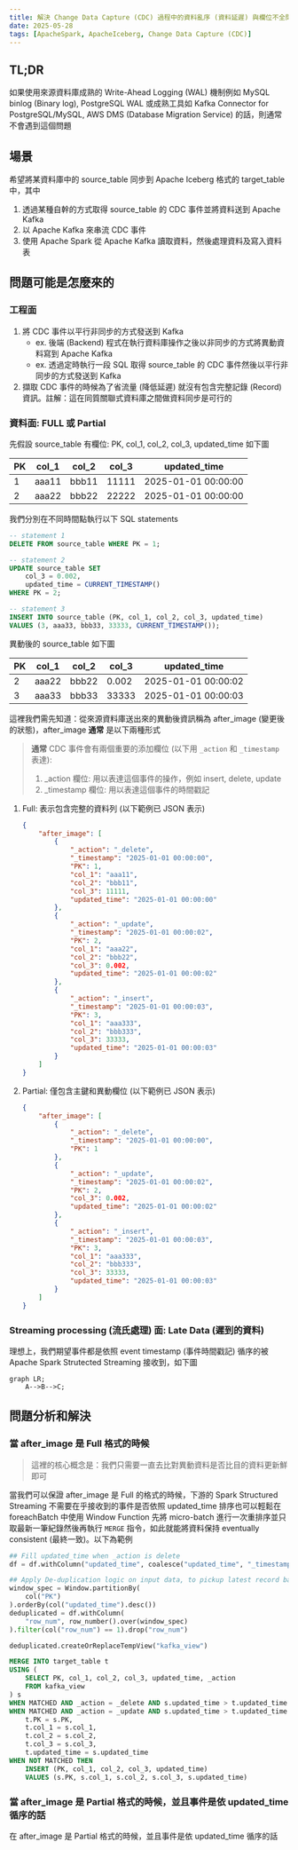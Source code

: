 ```yaml
---
title: 解決 Change Data Capture (CDC) 過程中的資料亂序 (資料延遲) 與欄位不全問題
date: 2025-05-28
tags: [ApacheSpark, ApacheIceberg, Change Data Capture (CDC)]
---
```


## TL;DR

如果使用來源資料庫成熟的 Write-Ahead Logging (WAL) 機制例如 MySQL binlog (Binary log), PostgreSQL WAL 或成熟工具如 Kafka Connector for PostgreSQL/MySQL, AWS DMS (Database Migration Service) 的話，則通常不會遇到這個問題

## 場景

希望將某資料庫中的 source_table 同步到 Apache Iceberg 格式的 target_table 中，其中

1. 透過某種自幹的方式取得 source_table 的 CDC 事件並將資料送到 Apache Kafka
1. 以 Apache Kafka 來串流 CDC 事件
1. 使用 Apache Spark 從 Apache Kafka 讀取資料，然後處理資料及寫入資料表

## 問題可能是怎麼來的

### 工程面

1. 將 CDC 事件以平行非同步的方式發送到 Kafka
    - ex. 後端 (Backend) 程式在執行資料庫操作之後以非同步的方式將異動資料寫到 Apache Kafka
    - ex. 透過定時執行一段 SQL 取得 source_table 的 CDC 事件然後以平行非同步的方式發送到 Kafka
2. 擷取 CDC 事件的時候為了省流量 (降低延遲) 就沒有包含完整記錄 (Record) 資訊。註解：這在同質關聯式資料庫之間做資料同步是可行的

### 資料面: FULL 或 Partial

先假設 source_table 有欄位: PK, col_1, col_2, col_3, updated_time 如下圖

| PK | col_1 | col_2 | col_3 | updated_time |
| -- | ----- | ----- | ----- | ------------ |
| 1  | aaa11 | bbb11 | 11111 | 2025-01-01 00:00:00 |
| 2  | aaa22 | bbb22 | 22222 | 2025-01-01 00:00:00 |

我們分別在不同時間點執行以下 SQL statements

```sql
-- statement 1
DELETE FROM source_table WHERE PK = 1;

-- statement 2
UPDATE source_table SET
    col_3 = 0.002,
    updated_time = CURRENT_TIMESTAMP()
WHERE PK = 2;

-- statement 3
INSERT INTO source_table (PK, col_1, col_2, col_3, updated_time)
VALUES (3, aaa33, bbb33, 33333, CURRENT_TIMESTAMP());
```

異動後的 source_table 如下圖

| PK | col_1 | col_2 | col_3 | updated_time |
| -- | ----- | ----- | ----- | ------------ |
| 2  | aaa22 | bbb22 | 0.002 | 2025-01-01 00:00:02 |
| 3  | aaa33 | bbb33 | 33333 | 2025-01-01 00:00:03 |

這裡我們需先知道：從來源資料庫送出來的異動後資訊稱為 after_image (變更後的狀態)，after_image __通常__ 是以下兩種形式

> __通常__ CDC 事件會有兩個重要的添加欄位 (以下用 `_action` 和 `_timestamp` 表達):
> 1. _action 欄位: 用以表達這個事件的操作，例如 insert, delete, update
> 1. _timestamp 欄位: 用以表達這個事件的時間戳記

1. Full: 表示包含完整的資料列 (以下範例已 JSON 表示)

    ```json
    {
        "after_image": [
            {
                "_action": "_delete",
                "_timestamp": "2025-01-01 00:00:00",
                "PK": 1,
                "col_1": "aaa11",
                "col_2": "bbb11",
                "col_3": 11111,
                "updated_time": "2025-01-01 00:00:00"
            },
            {
                "_action": "_update",
                "_timestamp": "2025-01-01 00:00:02",
                "PK": 2,
                "col_1": "aaa22",
                "col_2": "bbb22",
                "col_3": 0.002,
                "updated_time": "2025-01-01 00:00:02"
            },
            {
                "_action": "_insert",
                "_timestamp": "2025-01-01 00:00:03",
                "PK": 3,
                "col_1": "aaa333",
                "col_2": "bbb333",
                "col_3": 33333,
                "updated_time": "2025-01-01 00:00:03"
            }
        ]
    }
    ```

2. Partial: 僅包含主鍵和異動欄位 (以下範例已 JSON 表示)

    ```json
    {
        "after_image": [
            {
                "_action": "_delete",
                "_timestamp": "2025-01-01 00:00:00",
                "PK": 1
            },
            {
                "_action": "_update",
                "_timestamp": "2025-01-01 00:00:02",
                "PK": 2,
                "col_3": 0.002,
                "updated_time": "2025-01-01 00:00:02"
            },
            {
                "_action": "_insert",
                "_timestamp": "2025-01-01 00:00:03",
                "PK": 3,
                "col_1": "aaa333",
                "col_2": "bbb333",
                "col_3": 33333,
                "updated_time": "2025-01-01 00:00:03"
            }
        ]
    }
    ```

### Streaming processing (流氏處理) 面: Late Data (遲到的資料)

理想上，我們期望事件都是依照 event timestamp (事件時間戳記) 循序的被 Apache Spark Strutected Streaming 接收到，如下圖

```mermaid
graph LR;
    A-->B-->C;
```

## 問題分析和解決

### 當 after_image 是 Full 格式的時候

> 這裡的核心概念是：我們只需要一直去比對異動資料是否比目的資料更新鮮即可

當我們可以保證 after_image 是 Full 的格式的時候，下游的 Spark Structured Streaming 不需要在乎接收到的事件是否依照 updated_time 排序也可以輕鬆在 foreachBatch 中使用 Window Function 先將 micro-batch 進行一次重排序並只取最新一筆紀錄然後再執行 `MERGE` 指令，如此就能將資料保持 eventually consistent (最終一致)。以下為範例

```python
## Fill updated_time when _action is delete
df = df.withColumn("updated_time", coalesce("updated_time", "_timestamp"))

## Apply De-duplication logic on input data, to pickup latest record based on updated_time
window_spec = Window.partitionBy(
    col("PK")
).orderBy(col("updated_time").desc())
deduplicated = df.withColumn(
    "row_num", row_number().over(window_spec)
).filter(col("row_num") == 1).drop("row_num")

deduplicated.createOrReplaceTempView("kafka_view")
```

```SQL
MERGE INTO target_table t
USING (
    SELECT PK, col_1, col_2, col_3, updated_time, _action
    FROM kafka_view
) s
WHEN MATCHED AND _action = _delete AND s.updated_time > t.updated_time THEN DELETE
WHEN MATCHED AND _action = _update AND s.updated_time > t.updated_time THEN UPDATE SET
    t.PK = s.PK,
    t.col_1 = s.col_1,
    t.col_2 = s.col_2,
    t.col_3 = s.col_3,
    t.updated_time = s.updated_time
WHEN NOT MATCHED THEN 
    INSERT (PK, col_1, col_2, col_3, updated_time)
    VALUES (s.PK, s.col_1, s.col_2, s.col_3, s.updated_time)
```

### 當 after_image 是 Partial 格式的時候，並且事件是依 updated_time 循序的話

在 after_image 是 Partial 格式的時候，並且事件是依 updated_time 循序的話
